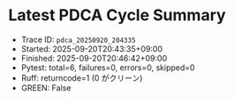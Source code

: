 # Latest PDCA Cycle Summary

- Trace ID: `pdca_20250920_204335`
- Started: 2025-09-20T20:43:35+09:00
- Finished: 2025-09-20T20:46:42+09:00
- Pytest: total=6, failures=0, errors=0, skipped=0
- Ruff: returncode=1 (0 がクリーン)
- GREEN: False
